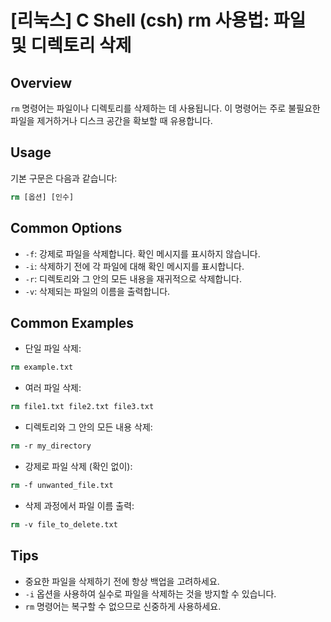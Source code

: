 # [리눅스] C Shell (csh) rm 사용법: 파일 및 디렉토리 삭제

## Overview
`rm` 명령어는 파일이나 디렉토리를 삭제하는 데 사용됩니다. 이 명령어는 주로 불필요한 파일을 제거하거나 디스크 공간을 확보할 때 유용합니다.

## Usage
기본 구문은 다음과 같습니다:

```csh
rm [옵션] [인수]
```

## Common Options
- `-f`: 강제로 파일을 삭제합니다. 확인 메시지를 표시하지 않습니다.
- `-i`: 삭제하기 전에 각 파일에 대해 확인 메시지를 표시합니다.
- `-r`: 디렉토리와 그 안의 모든 내용을 재귀적으로 삭제합니다.
- `-v`: 삭제되는 파일의 이름을 출력합니다.

## Common Examples
- 단일 파일 삭제:
```csh
rm example.txt
```

- 여러 파일 삭제:
```csh
rm file1.txt file2.txt file3.txt
```

- 디렉토리와 그 안의 모든 내용 삭제:
```csh
rm -r my_directory
```

- 강제로 파일 삭제 (확인 없이):
```csh
rm -f unwanted_file.txt
```

- 삭제 과정에서 파일 이름 출력:
```csh
rm -v file_to_delete.txt
```

## Tips
- 중요한 파일을 삭제하기 전에 항상 백업을 고려하세요.
- `-i` 옵션을 사용하여 실수로 파일을 삭제하는 것을 방지할 수 있습니다.
- `rm` 명령어는 복구할 수 없으므로 신중하게 사용하세요.